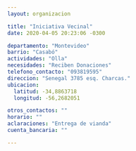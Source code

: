 ```yaml
---
layout: organizacion

title: "Iniciativa Vecinal"
date: 2020-04-05 20:23:06 -0300

departamento: "Montevideo"
barrio: "Casabó"
actividades: "Olla"
necesidades: "Reciben Donaciones"
telefono_contacto: "093819595"
direccion: "Senegal 3785 esq. Charcas."
ubicacion:
  latitud: -34,8863718
  longitud: -56,2682051

otros_contactos: ""
horario: ""
aclaraciones: "Entrega de vianda"
cuenta_bancaria: ""

---
```

